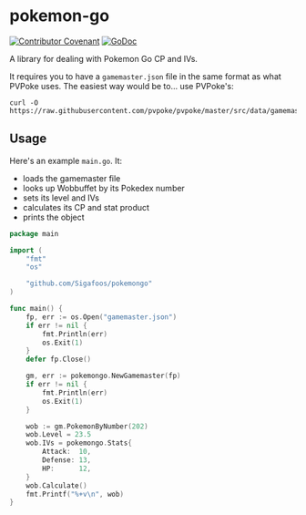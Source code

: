 # pokemon-go
[![Contributor Covenant](https://img.shields.io/badge/Contributor%20Covenant-v1.4%20adopted-ff69b4.svg)](code-of-conduct.md)
[![GoDoc](https://godoc.org/github.com/Sigafoos/pokemongo?status.svg)](https://godoc.org/github.com/Sigafoos/pokemongo)

A library for dealing with Pokemon Go CP and IVs.

It requires you to have a `gamemaster.json` file in the same format as what PVPoke uses. The easiest way would be to... use PVPoke's:

```
curl -O https://raw.githubusercontent.com/pvpoke/pvpoke/master/src/data/gamemaster.json
```

## Usage
Here's an example `main.go`. It:

* loads the gamemaster file
* looks up Wobbuffet by its Pokedex number
* sets its level and IVs
* calculates its CP and stat product
* prints the object

```go
package main

import (
	"fmt"
	"os"

	"github.com/Sigafoos/pokemongo"
)

func main() {
	fp, err := os.Open("gamemaster.json")
	if err != nil {
		fmt.Println(err)
		os.Exit(1)
	}
	defer fp.Close()

	gm, err := pokemongo.NewGamemaster(fp)
	if err != nil {
		fmt.Println(err)
		os.Exit(1)
	}

	wob := gm.PokemonByNumber(202)
	wob.Level = 23.5
	wob.IVs = pokemongo.Stats{
		Attack:  10,
		Defense: 13,
		HP:      12,
	}
	wob.Calculate()
	fmt.Printf("%+v\n", wob)
}
```
